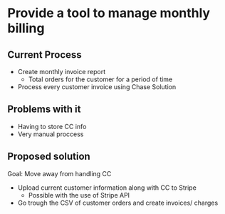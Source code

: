 # Provide a tool to manage monthly billing

## Current Process
* Create monthly invoice report
  * Total orders for the customer for a period of time
* Process every customer invoice using Chase Solution

## Problems with it
* Having to store CC info
* Very manual proccess

## Proposed solution
Goal: Move away from handling CC
* Upload current customer information along with CC to Stripe 
  * Possible with the use of Stripe API
* Go trough the CSV of customer orders and create invoices/ charges
